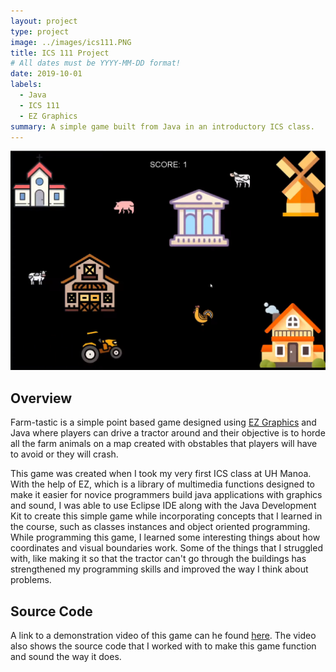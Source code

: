 ```yaml
---
layout: project
type: project
image: ../images/ics111.PNG
title: ICS 111 Project
# All dates must be YYYY-MM-DD format!
date: 2019-10-01
labels:
  - Java
  - ICS 111
  - EZ Graphics
summary: A simple game built from Java in an introductory ICS class.
---
```


<img class="ui small rounded image" src="../images/ics111.PNG">

## Overview

Farm-tastic is a simple point based game designed using [EZ Graphics](http://www2.hawaii.edu/~dylank/ics111/) and Java where players can drive a tractor around and their objective is to horde all the farm animals on a map created with obstables that players will have to avoid or they will crash.

This game was created when I took my very first ICS class at UH Manoa. With the help of EZ, which is a library of multimedia functions designed to make it easier for novice programmers build java applications with graphics and sound, I was able to use Eclipse IDE along with the Java Development Kit to create this simple game while incorporating concepts that I learned in the course, such as classes instances and object oriented programming. While programming this game, I learned some interesting things about how coordinates and visual boundaries work. Some of the things that I struggled with, like making it so that the tractor can't go through the buildings has strengthened my programming skills and improved the way I think about problems.

## Source Code

A link to a demonstration video of this game can he found [here](https://www.youtube.com/watch?v=fOM2NSGOULc&feature=youtu.be). The video also shows the source code that I worked with to make this game function and sound the way it does.
